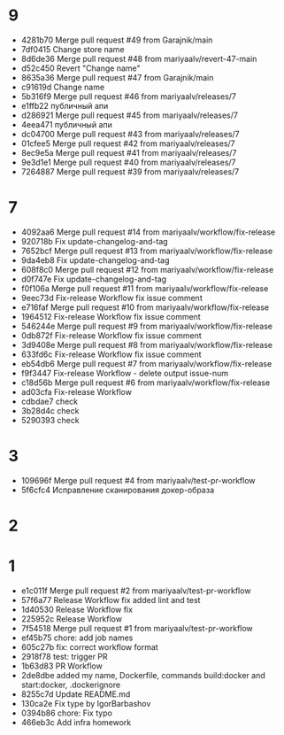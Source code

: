 # 9

- 4281b70 Merge pull request #49 from Garajnik/main
- 7df0415 Change store name
- 8d6de36 Merge pull request #48 from mariyaalv/revert-47-main
- d52c450 Revert "Change name"
- 8635a36 Merge pull request #47 from Garajnik/main
- c91619d Change name
- 5b316f9 Merge pull request #46 from mariyaalv/releases/7
- e1ffb22 публичный апи
- d286921 Merge pull request #45 from mariyaalv/releases/7
- 4eea471 публичный апи
- dc04700 Merge pull request #43 from mariyaalv/releases/7
- 01cfee5 Merge pull request #42 from mariyaalv/releases/7
- 8ec9e5a Merge pull request #41 from mariyaalv/releases/7
- 9e3d1e1 Merge pull request #40 from mariyaalv/releases/7
- 7264887 Merge pull request #39 from mariyaalv/releases/7

# 7

- 4092aa6 Merge pull request #14 from mariyaalv/workflow/fix-release
- 920718b Fix update-changelog-and-tag
- 7652bcf Merge pull request #13 from mariyaalv/workflow/fix-release
- 9da4eb8 Fix update-changelog-and-tag
- 608f8c0 Merge pull request #12 from mariyaalv/workflow/fix-release
- d0f747e Fix update-changelog-and-tag
- f0f106a Merge pull request #11 from mariyaalv/workflow/fix-release
- 9eec73d Fix-release Workflow fix issue comment
- e716faf Merge pull request #10 from mariyaalv/workflow/fix-release
- 1964512 Fix-release Workflow fix issue comment
- 546244e Merge pull request #9 from mariyaalv/workflow/fix-release
- 0db872f Fix-release Workflow fix issue comment
- 3d9408e Merge pull request #8 from mariyaalv/workflow/fix-release
- 633fd6c Fix-release Workflow fix issue comment
- eb54db6 Merge pull request #7 from mariyaalv/workflow/fix-release
- f9f3447 Fix-release Workflow - delete output issue-num
- c18d56b Merge pull request #6 from mariyaalv/workflow/fix-release
- ad03cfa Fix-release Workflow
- cdbdae7 check
- 3b28d4c check
- 5290393 check

# 3

- 109696f Merge pull request #4 from mariyaalv/test-pr-workflow
- 5f6cfc4 Исправление сканирования докер-образа

# 2



# 1

- e1c011f Merge pull request #2 from mariyaalv/test-pr-workflow
- 57f6a77 Release Workflow fix added lint and test
- 1d40530 Release Workflow fix
- 225952c Release Workflow
- 7f54518 Merge pull request #1 from mariyaalv/test-pr-workflow
- ef45b75 chore: add job names
- 605c27b fix: correct workflow format
- 2918f78 test: trigger PR
- 1b63d83 PR Workflow
- 2de8dbe added my name, Dockerfile, commands build:docker and start:docker, .dockerignore
- 8255c7d Update README.md
- 130ca2e Fix type by IgorBarbashov
- 0394b86 chore: Fix typo
- 466eb3c Add infra homework
